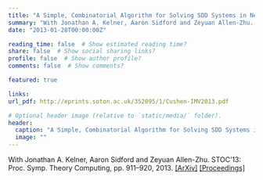 ```yaml
---
title: "A Simple, Combinatorial Algorithm for Solving SDD Systems in Nearly-Linear Time"
summary: "With Jonathan A. Kelner, Aaron Sidford and Zeyuan Allen-Zhu. STOC’13: Proc. Symp. Theory Computing, pp. 911–920, 2013. [[ArXiv]](http://arxiv.org/abs/1301.6628) [[Proceedings]](http://dl.acm.org/citation.cfm?id=2488724)"
date: "2013-01-28T00:00:00Z"

reading_time: false  # Show estimated reading time?
share: false  # Show social sharing links?
profile: false  # Show author profile?
comments: false  # Show comments?

featured: true

links:
url_pdf: http://eprints.soton.ac.uk/352095/1/Cushen-IMV2013.pdf

# Optional header image (relative to `static/media/` folder).
header:
  caption: "A Simple, Combinatorial Algorithm for Solving SDD Systems in Nearly-Linear Time"
  image: ""
---
```


With Jonathan A. Kelner, Aaron Sidford and Zeyuan Allen-Zhu. STOC’13: Proc. Symp. Theory Computing, pp. 911–920, 2013. [[ArXiv]](http://arxiv.org/abs/1301.6628) [[Proceedings]](http://dl.acm.org/citation.cfm?id=2488724)